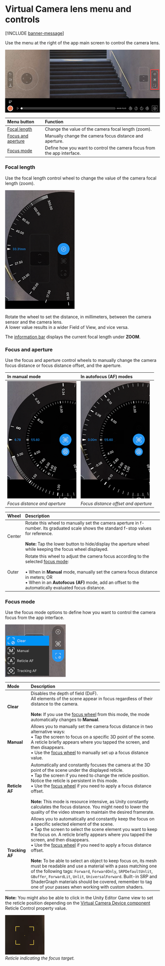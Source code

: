 # Virtual Camera lens menu and controls

[!INCLUDE [banner-message](banner-message.md)]

Use the menu at the right of the app main screen to control the camera lens.

![](images/virtual-camera-app-ui-lens.png)

| Menu button | Function |
| :--- | :--- |
| [Focal length](#focal-length) | Change the value of the camera focal length (zoom). |
| [Focus and aperture](#focus-and-aperture) | Manually change the camera focus distance and aperture. |
| [Focus mode](#focus-mode) | Define how you want to control the camera focus from the app interface. |

### Focal length

Use the focal length control wheel to change the value of the camera focal length (zoom).

![Focal Length Dialog](images/virtual-camera-focal-length-panel.png)

Rotate the wheel to set the distance, in millimeters, between the camera sensor and the camera lens. <br />A lower value results in a wider Field of View, and vice versa.

The [information bar](virtual-camera-app-ui-infobar.md) displays the current focal length under **ZOOM**.

### Focus and aperture

Use the focus and aperture control wheels to manually change the camera focus distance or focus distance offset, and the aperture.

| In manual mode | In autofocus (AF) modes |
|:---|:---|
| ![Focus Distance and Aperture](images/virtual-camera-focus-aperture-man.png) | ![Focus Distance Offset and Aperture](images/virtual-camera-focus-aperture-af.png) |
| _Focus distance and aperture_ | _Focus distance offset and aperture_ |

| Wheel | Description |
|:---|:---|
| Center | Rotate this wheel to manually set the camera aperture in f-number. Its graduated scale shows the standard f-stop values for reference.<br /><br />**Note:** Tap the lower button to hide/display the aperture wheel while keeping the focus wheel displayed. |
| Outer | Rotate this wheel to adjust the camera focus according to the selected [focus mode](#focus-mode):<br /><br />• When in **Manual** mode, manually set the camera focus distance in meters; OR<br />• When in an **Autofocus (AF)** mode, add an offset to the automatically evaluated focus distance. |

### Focus mode

Use the focus mode options to define how you want to control the camera focus from the app interface.

![Focus Mode](images/virtual-camera-focus-mode.png)

| Mode | Description |
|:---|:---|
| **Clear** | Disables the depth of field (DoF).<br />All elements of the scene appear in focus regardless of their distance to the camera.<br /><br />**Note:** If you use the [focus wheel](#focus-and-aperture) from this mode, the mode automatically changes to **Manual**. |
| **Manual** | Allows you to manually set the camera focus distance in two alternative ways:<br />• Tap the screen to focus on a specific 3D point of the scene. A reticle briefly appears where you tapped the screen, and then disappears.<br />• Use the [focus wheel](#focus-and-aperture) to manually set up a focus distance value. |
| **Reticle AF** | Automatically and constantly focuses the camera at the 3D point of the scene under the displayed reticle.<br />• Tap the screen if you need to change the reticle position. Notice the reticle is persistent in this mode.<br />• Use the [focus wheel](#focus-and-aperture) if you need to apply a focus distance offset.<br /><br />**Note:** This mode is resource intensive, as Unity constantly calculates the focus distance. You might need to lower the quality of the video stream to maintain the desired framerate. |
| **Tracking AF** | Allows you to automatically and constantly keep the focus on a specific selected element of the scene.<br />• Tap the screen to select the scene element you want to keep the focus on. A reticle briefly appears where you tapped the screen, and then disappears.<br />• Use the [focus wheel](#focus-and-aperture) if you need to apply a focus distance offset.<br /><br />**Note:** To be able to select an object to keep focus on, its mesh must be readable and use a material with a pass matching one of the following tags: `Forward`, `ForwardOnly`, `SRPDefaultUnlit`, `GBuffer`, `ForwardLit`, `Unlit`, `UniversalForward`. Built-in SRP and ShaderGraph materials should be covered, remember to tag one of your passes when working with custom shaders. |

**Note:** You might also be able to click in the Unity Editor Game view to set the reticle position depending on the [Virtual Camera Device component](ref-component-virtual-camera-device.md) Reticle Control property value.

![Camera focus reticle](images/virtual-camera-focus-reticle.png)
<br />_Reticle indicating the focus target._
